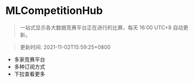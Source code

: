 # MLCompetitionHub

> 一站式显示各大数据竞赛平台正在进行的比赛，每天 16:00 UTC+8 自动更新。
  
> 更新时间: 2021-11-02T15:59:25+0800 

* 多家竞赛平台
* 多种订阅方式
* 下拉查看更多